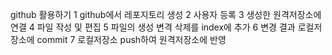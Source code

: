 github 활용하기
1 github에서 레포지토리 생성
2 사용자 등록
3 생성한 원격저장소에 연결
4 파일 작성 및 편집
5 파일의 생성 변격 삭제를 index에 추가
6 변경 결과 로컬저장소에 commit
7 로컬저장소 push하여 원격저장소에 반영
